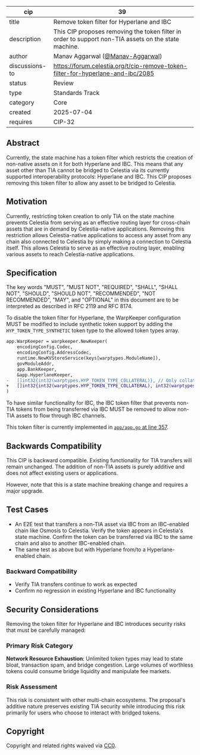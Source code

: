 | cip | 39 |
| - | - |
| title | Remove token filter for Hyperlane and IBC |
| description | This CIP proposes removing the token filter in order to support non-TIA assets on the state machine. |
| author | Manav Aggarwal ([@Manav-Aggarwal](https://github.com/Manav-Aggarwal)) |
| discussions-to | <https://forum.celestia.org/t/cip-remove-token-filter-for-hyperlane-and-ibc/2085> |
| status | Review |
| type | Standards Track |
| category | Core |
| created | 2025-07-04 |
| requires | CIP-32 |

## Abstract

Currently, the state machine has a token filter which restricts the creation of non-native assets on it for both Hyperlane and IBC. This means that any asset other than TIA cannot be bridged to Celestia via its currently supported interoperability protocols: Hyperlane and IBC. This CIP proposes removing this token filter to allow any asset to be bridged to Celestia.

## Motivation

Currently, restricting token creation to only TIA on the state machine prevents Celestia from serving as an effective routing layer for cross-chain assets that are in demand by Celestia-native applications. Removing this restriction allows Celestia-native applications to access any asset from any chain also connected to Celestia by simply making a connection to Celestia itself. This allows Celestia to serve as an effective routing layer, enabling various assets to reach Celestia-native applications.

## Specification

The key words "MUST", "MUST NOT", "REQUIRED", "SHALL", "SHALL NOT", "SHOULD", "SHOULD NOT", "RECOMMENDED", "NOT RECOMMENDED", "MAY", and "OPTIONAL" in this document are to be interpreted as described in RFC 2119 and RFC 8174.

To disable the token filter for Hyperlane, the WarpKeeper configuration MUST be modified to include synthetic token support by adding the `HYP_TOKEN_TYPE_SYNTHETIC` token type to the allowed token types array.

```diff
app.WarpKeeper = warpkeeper.NewKeeper(
    encodingConfig.Codec,
    encodingConfig.AddressCodec,
    runtime.NewKVStoreService(keys[warptypes.ModuleName]),
    govModuleAddr,
    app.BankKeeper,
    &app.HyperlaneKeeper,
-   []int32{int32(warptypes.HYP_TOKEN_TYPE_COLLATERAL)}, // Only collateral tokens
+   []int32{int32(warptypes.HYP_TOKEN_TYPE_COLLATERAL), int32(warptypes.HYP_TOKEN_TYPE_SYNTHETIC)}, // Add synthetic tokens
)
```

To have similar functionality for IBC, the IBC token filter that prevents non-TIA tokens from being transferred via IBC MUST be removed to allow non-TIA assets to flow through IBC channels.

This token filter is currently implemented in [`app/app.go` at line 357](https://github.com/celestiaorg/celestia-app/blob/c1f2a4c5c773f20c25043f98f4b8759b603ce825/app/app.go#L357).

## Backwards Compatibility

This CIP is backward compatible. Existing functionality for TIA transfers will remain unchanged. The addition of non-TIA assets is purely additive and does not affect existing users or applications.

However, note that this is a state machine breaking change and requires a major upgrade.

## Test Cases

- An E2E test that transfers a non-TIA asset via IBC from an IBC-enabled chain like Osmosis to Celestia. Verify the token appears in Celestia's state machine. Confirm the token can be transferred via IBC to the same chain and also to another IBC-enabled chain.
- The same test as above but with Hyperlane from/to a Hyperlane-enabled chain.

### Backward Compatibility

- Verify TIA transfers continue to work as expected
- Confirm no regression in existing Hyperlane and IBC functionality

## Security Considerations

Removing the token filter for Hyperlane and IBC introduces security risks that must be carefully managed:

### Primary Risk Category

**Network Resource Exhaustion**: Unlimited token types may lead to state bloat, transaction spam, and bridge congestion. Large volumes of worthless tokens could consume bridge liquidity and manipulate fee markets.

### Risk Assessment

This risk is consistent with other multi-chain ecosystems. The proposal's additive nature preserves existing TIA security while introducing this risk primarily for users who choose to interact with bridged tokens.

## Copyright

Copyright and related rights waived via [CC0](https://github.com/celestiaorg/CIPs/blob/main/LICENSE).
